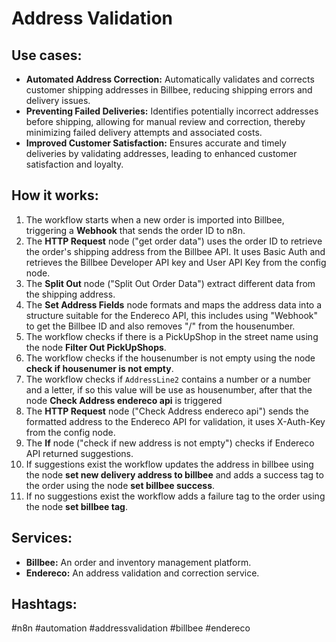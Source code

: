 # Address Validation

## Use cases:

- **Automated Address Correction:** Automatically validates and corrects customer shipping addresses in Billbee, reducing shipping errors and delivery issues.
- **Preventing Failed Deliveries:** Identifies potentially incorrect addresses before shipping, allowing for manual review and correction, thereby minimizing failed delivery attempts and associated costs.
- **Improved Customer Satisfaction:** Ensures accurate and timely deliveries by validating addresses, leading to enhanced customer satisfaction and loyalty.

## How it works:

1.  The workflow starts when a new order is imported into Billbee, triggering a **Webhook** that sends the order ID to n8n.
2.  The **HTTP Request** node ("get order data") uses the order ID to retrieve the order's shipping address from the Billbee API. It uses Basic Auth and retrieves the Billbee Developer API key and User API Key from the config node.
3.  The **Split Out** node ("Split Out Order Data") extract different data from the shipping address.
4.  The **Set Address Fields** node formats and maps the address data into a structure suitable for the Endereco API, this includes using "Webhook" to get the Billbee ID and also removes "/" from the housenumber.
5.  The workflow checks if there is a PickUpShop in the street name using the node **Filter Out PickUpShops**.
6.  The workflow checks if the housenumber is not empty using the node **check if housenumer is not empty**.
7.  The workflow checks if `AddressLine2` contains a number or a number and a letter, if so this value will be use as housenumber, after that the node **Check Address endereco api** is triggered
8.  The **HTTP Request** node ("Check Address endereco api") sends the formatted address to the Endereco API for validation, it uses X-Auth-Key from the config node.
9.  The **If** node ("check if new address is not empty") checks if Endereco API returned suggestions.
10. If suggestions exist the workflow updates the address in billbee using the node **set new delivery address to billbee** and adds a success tag to the order using the node **set billbee success**.
11. If no suggestions exist the workflow adds a failure tag to the order using the node **set billbee tag**.

## Services:

-   **Billbee:** An order and inventory management platform.
-   **Endereco:** An address validation and correction service.

## Hashtags:

#n8n #automation #addressvalidation #billbee #endereco
